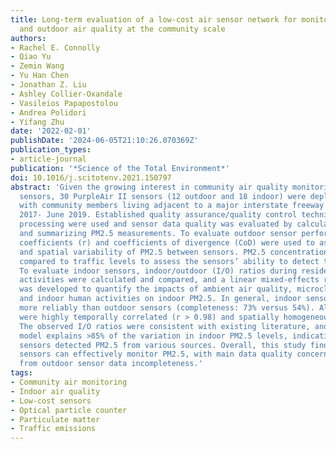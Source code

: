 ```yaml
---
title: Long-term evaluation of a low-cost air sensor network for monitoring indoor
  and outdoor air quality at the community scale
authors:
- Rachel E. Connolly
- Qiao Yu
- Zemin Wang
- Yu Han Chen
- Jonathan Z. Liu
- Ashley Collier-Oxandale
- Vasileios Papapostolou
- Andrea Polidori
- Yifang Zhu
date: '2022-02-01'
publishDate: '2024-06-05T21:10:26.070369Z'
publication_types:
- article-journal
publication: '*Science of the Total Environment*'
doi: 10.1016/j.scitotenv.2021.150797
abstract: 'Given the growing interest in community air quality monitoring using low-cost
  sensors, 30 PurpleAir II sensors (12 outdoor and 18 indoor) were deployed in partnership
  with community members living adjacent to a major interstate freeway from December
  2017- June 2019. Established quality assurance/quality control techniques for data
  processing were used and sensor data quality was evaluated by calculating data completeness
  and summarizing PM2.5 measurements. To evaluate outdoor sensor performance, correlation
  coefficients (r) and coefficients of divergence (CoD) were used to assess temporal
  and spatial variability of PM2.5 between sensors. PM2.5 concentrations were also
  compared to traffic levels to assess the sensors’ ability to detect traffic pollution.
  To evaluate indoor sensors, indoor/outdoor (I/O) ratios during resident-reported
  activities were calculated and compared, and a linear mixed-effects regression model
  was developed to quantify the impacts of ambient air quality, microclimatic factors,
  and indoor human activities on indoor PM2.5. In general, indoor sensors performed
  more reliably than outdoor sensors (completeness: 73% versus 54%). All outdoor sensors
  were highly temporally correlated (r > 0.98) and spatially homogeneous (CoD<0.06).
  The observed I/O ratios were consistent with existing literature, and the mixed-effects
  model explains >85% of the variation in indoor PM2.5 levels, indicating that indoor
  sensors detected PM2.5 from various sources. Overall, this study finds that community-maintained
  sensors can effectively monitor PM2.5, with main data quality concerns resulting
  from outdoor sensor data incompleteness.'
tags:
- Community air monitoring
- Indoor air quality
- Low-cost sensors
- Optical particle counter
- Particulate matter
- Traffic emissions
---
```

